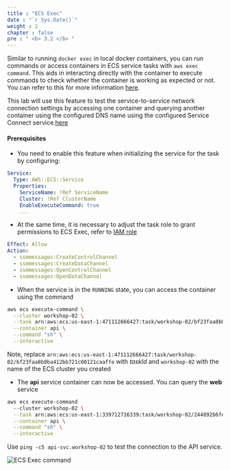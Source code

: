 ```yaml
---
title : "ECS Exec"
date : "`r Sys.Date()`"
weight : 2
chapter : false
pre : " <b> 3.2 </b> "
---
```


Similar to running `docker exec` in local docker containers, you can run commands or access containers in ECS service tasks with `aws exec command`. This aids in interacting directly with the container to execute commands to check whether the container is working as expected or not. You can refer to this for more information [here](https://docs.aws.amazon.com/AmazonECS/latest/developerguide/ecs-exec.html).

This lab will use this feature to test the service-to-service network connection settings by accessing one container and querying another container using the configured DNS name using the configured Service Connect service.[here](https://github.com/vanminh1701/fcj-ws02-cfn-ecs/blob/5d068a323c32613fe7b02be54fee0a62227c4ee6/stacks/task-web.yml#L108)

#### Prerequisites

- You need to enable this feature when initializing the service for the task by configuring:
  
```yml
Service:
  Type: AWS::ECS::Service
  Properties:
    ServiceName: !Ref ServiceName
    Cluster: !Ref ClusterName
    EnableExecuteCommand: true
    ...
```

- At the same time, it is necessary to adjust the task role to grant permissions to ECS Exec, refer to [IAM role](https://github.com/vanminh1701/fcj-ws02-cfn-ecs/blob/90c4beff8c29749f25e566d775887c3ae63b2186/stacks/ecs.yml#L176)
  
```yml
Effect: Allow
Action:
  - ssmmessages:CreateControlChannel
  - ssmmessages:CreateDataChannel
  - ssmmessages:OpenControlChannel
  - ssmmessages:OpenDataChannel
```
  
- When the service is in the `RUNNING` state, you can access the container using the command
  
```sh
aws ecs execute-command \
  --cluster workshop-02 \
  --task arn:aws:ecs:us-east-1:471112666427:task/workshop-02/bf23faa8b0ba412bb721c00121caaffe \
  --container api \
  --command "sh" \
  --interactive
```

Note, replace `arn:aws:ecs:us-east-1:471112666427:task/workshop-02/bf23faa8b0ba412bb721c00121caaffe` with *taskId* and `workshop-02` with the name of the ECS cluster you created

- The **api** service container can now be accessed. You can query the **web** service
  
```sh
aws ecs execute-command
  --cluster workshop-02 \
  --task arn:aws:ecs:us-east-1:339712716339:task/workshop-02/244892b6fe03415d911e5713af39add8 \
  --container api \
  --command "sh" \
  --interactive
```

Use `ping -c5 api-svc.workshop-02` to test the connection to the API service.

![ECS Exec command](/images/3.6-exec-cmd.png)
